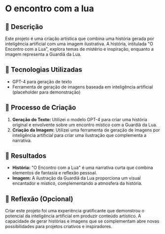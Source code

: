 # O encontro com a lua

## 📒 Descrição
Este projeto é uma criação artística que combina uma história gerada por inteligência artificial com uma imagem ilustrativa. A história, intitulada "O Encontro com a Lua", explora temas de mistério e inspiração, enquanto a imagem representa a Guardiã da Lua.

## 🤖 Tecnologias Utilizadas
- GPT-4 para geração de texto
- Ferramenta de geração de imagens baseada em inteligência artificial (placeholder para demonstração)

## 🧐 Processo de Criação
1. **Geração do Texto:** Utilizei o modelo GPT-4 para criar uma história original e envolvente sobre um encontro místico com a Guardiã da Lua.
2. **Criação da Imagem:** Utilizei uma ferramenta de geração de imagens por inteligência artificial para criar uma ilustração que complementa a narrativa.

## 🚀 Resultados
- **História:** "O Encontro com a Lua" é uma narrativa curta que combina elementos de fantasia e reflexão pessoal.
- **Imagem:** A ilustração da Guardiã da Lua proporciona um visual encantador e místico, complementando a atmosfera da história.

## 💭 Reflexão (Opcional)
Criar este projeto foi uma experiência gratificante que demonstrou o potencial da inteligência artificial em produzir conteúdo artístico. A capacidade de gerar histórias e imagens que se complementam abre novas possibilidades para projetos criativos e inspiradores.
